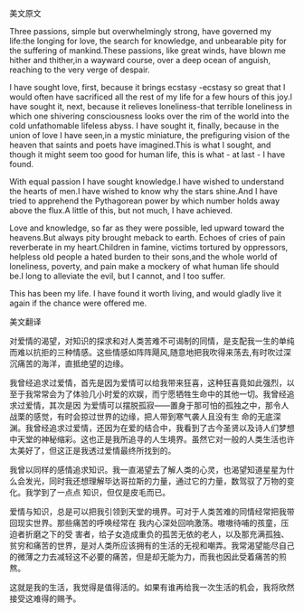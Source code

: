 美文原文

Three passions, simple but overwhelmingly strong, have governed my life:the longing for love, the search for knowledge, and unbearable pity for the suffering of mankind.These passions, like great winds, have blown me hither and thither,in a wayward course, over a deep ocean of anguish, reaching to the very verge of despair.

I have sought love, first, because it brings ecstasy -ecstasy so great that I would often have sacrificed all the rest of my life for a few hours of this joy.I have sought it, next, because it relieves loneliness-that terrible loneliness in which one shivering consciousness looks over the rim of the world into the cold unfathomable lifeless abyss. I have sought it, finally, because in the union of love I have seen,in a mystic miniature, the prefiguring vision of the heaven that saints and poets have imagined.This is what I sought, and though it might seem too good for human life, this is what - at last - I have found.

With equal passion I have sought knowledge.I have wished to understand the hearts of men.I have wished to know why the stars shine.And I have tried to apprehend the Pythagorean power by which number holds away above the flux.A little of this, but not much, I have achieved.

Love and knowledge, so far as they were possible, led upward toward the heavens.But always pity brought meback to earth. Echoes of cries of pain reverberate in my heart.Children in famine, victims tortured by oppressors, helpless old people a hated burden to their sons,and the whole world of loneliness, poverty, and pain make a mockery of what human life should be.I long to alleviate the evil, but I cannot, and I too suffer.

This has been my life. I have found it worth living, and would gladly live it again if the chance were offered me.

美文翻译

对爱情的渴望，对知识的探求和对人类苦难不可谒制的同情，是支配我一生的单纯而难以抗拒的三种情感。这些情感如阵阵飓风,随意地把我吹得来荡去,有时吹过深沉痛苦的海洋，直抵绝望的边缘。

我曾经追求过爱情，首先是因为爱情可以给我带来狂喜，这种狂喜竟如此强烈，以至于我常常会为了体验几小时爱的欢娱，而宁愿牺牲生命中的其他一切。我曾经追求过爱情，其次是因 为爱情可以摆脱孤寂——置身于那可怕的孤独之中，那令人战栗的感觉，有时会掠过世界的边缘，把人带到寒气袭人且没有生 命的无底深渊。我曾经追求过爱情，还因为在爱的结合中，我看到了古今圣贤以及诗人们梦想中天堂的神秘缩彩。这也正是我所追寻的人生境界。虽然它对一般的人类生活也许太美好了，但这正是我透过爱情最终所找到的。

我曾以同样的感情追求知识。我一直渴望去了解人类的心灵，也渴望知道星星为什么会发光，同时我还想理解毕达哥拉斯的力量，通过它的力量，数驾驭了万物的变化。我学到了一点点 知识，但仅是皮毛而已。

爱情与知识，总是可以把我引领到天堂的境界。可对于人类苦难的同情经常把我带回现实世界。那些痛苦的呼唤经常在 我内心深处回响激荡。嗷嗷待哺的孩童，压迫者折磨之下的受 害者，给子女造成重负的孤苦无依的老人，以及那充满孤独、贫穷和痛苦的世界，是对人类所应该拥有的生活的无视和嘲弄。我常渴望能尽自己的微薄之力去减轻这不必要的痛苦，但是却无能为力，而我也因此受着痛苦的煎熬。

这就是我的生活，我觉得是值得活的。如果有谁再给我一次生活的机会，我将欣然接受这难得的赐予。 

